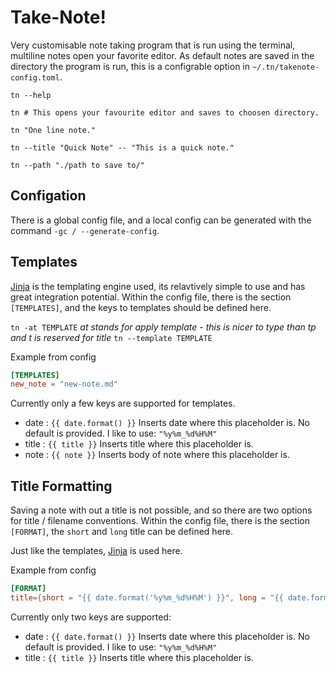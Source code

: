 # Take-Note!

Very customisable note taking program that is run using the terminal, multiline notes open your favorite editor. As default notes are saved in the directory the program is run, this is a configrable option in `~/.tn/takenote-config.toml`.

```console
tn --help

tn # This opens your favourite editor and saves to choosen directory.

tn "One line note."

tn --title "Quick Note" -- "This is a quick note."

tn --path "./path to save to/"
```

## Configation
There is a global config file, and a local config can be generated with the command `-gc / --generate-config`.

## Templates
[Jinja](https://jinja.palletsprojects.com/en/3.1.x/templates/) is the templating engine used, its relavtively simple to use and has great integration potential.
Within the config file, there is the section `[TEMPLATES]`, and the keys to templates should be defined here.

`tn -at TEMPLATE` *at stands for apply template - this is nicer to type than tp and t is reserved for title*
`tn --template TEMPLATE`

Example from config
```toml
[TEMPLATES]
new_note = "new-note.md"
```

Currently only a few keys are supported for templates.
- date : `{{ date.format() }}`
    Inserts date where this placeholder is.
    No default is provided. I like to use: `"%y%m_%d%H%M"`
- title : `{{ title }}`
    Inserts title where this placeholder is.
- note : `{{ note }}`
    Inserts body of note where this placeholder is.

## Title Formatting
Saving a note with out a title is not possible, and so there are two options for title / filename conventions. Within the config file, there is the section `[FORMAT]`, the `short` and `long` title can be defined here.

Just like the templates, [Jinja](https://jinja.palletsprojects.com/en/3.1.x/templates/) is used here.

Example from config
```toml
[FORMAT]
title={short = "{{ date.format('%y%m_%d%H%M') }}", long = "{{ date.format('%y%m_%d%H%M') }} - {{ title }}"}
```

Currently only two keys are supported:
- date : `{{ date.format() }}`
    Inserts date where this placeholder is.
    No default is provided. I like to use: `"%y%m_%d%H%M"`
- title : `{{ title }}`
    Inserts title where this placeholder is.
